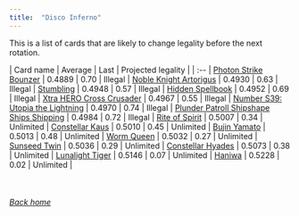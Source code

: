 ```yaml
---
title:  "Disco Inferno"
---
```


This is a list of cards that are likely to change legality before the next rotation.

| Card name | Average | Last | Projected legality |
| :-- |
[Photon Strike Bounzer](https://db.ygoprodeck.com/card/?search=Photon%20Strike%20Bounzer) | 0.4889 | 0.70 | Illegal |
[Noble Knight Artorigus](https://db.ygoprodeck.com/card/?search=Noble%20Knight%20Artorigus) | 0.4930 | 0.63 | Illegal |
[Stumbling](https://db.ygoprodeck.com/card/?search=Stumbling) | 0.4948 | 0.57 | Illegal |
[Hidden Spellbook](https://db.ygoprodeck.com/card/?search=Hidden%20Spellbook) | 0.4952 | 0.69 | Illegal |
[Xtra HERO Cross Crusader](https://db.ygoprodeck.com/card/?search=Xtra%20HERO%20Cross%20Crusader) | 0.4967 | 0.55 | Illegal |
[Number S39: Utopia the Lightning](https://db.ygoprodeck.com/card/?search=Number%20S39:%20Utopia%20the%20Lightning) | 0.4970 | 0.74 | Illegal |
[Plunder Patroll Shipshape Ships Shipping](https://db.ygoprodeck.com/card/?search=Plunder%20Patroll%20Shipshape%20Ships%20Shipping) | 0.4984 | 0.72 | Illegal |
[Rite of Spirit](https://db.ygoprodeck.com/card/?search=Rite%20of%20Spirit) | 0.5007 | 0.34 | Unlimited |
[Constellar Kaus](https://db.ygoprodeck.com/card/?search=Constellar%20Kaus) | 0.5010 | 0.45 | Unlimited |
[Bujin Yamato](https://db.ygoprodeck.com/card/?search=Bujin%20Yamato) | 0.5013 | 0.48 | Unlimited |
[Worm Queen](https://db.ygoprodeck.com/card/?search=Worm%20Queen) | 0.5032 | 0.27 | Unlimited |
[Sunseed Twin](https://db.ygoprodeck.com/card/?search=Sunseed%20Twin) | 0.5036 | 0.29 | Unlimited |
[Constellar Hyades](https://db.ygoprodeck.com/card/?search=Constellar%20Hyades) | 0.5073 | 0.38 | Unlimited |
[Lunalight Tiger](https://db.ygoprodeck.com/card/?search=Lunalight%20Tiger) | 0.5146 | 0.07 | Unlimited |
[Haniwa](https://db.ygoprodeck.com/card/?search=Haniwa) | 0.5228 | 0.02 | Unlimited |

<br>

###### [Back home](index)